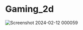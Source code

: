 # Gaming_2d
![Screenshot 2024-02-12 000059](https://github.com/tejaroykorukonda/chatapp_firebase/assets/97439402/0d7393c0-c339-4605-9b6a-30fdda21bcd1)
